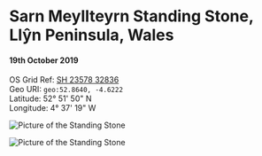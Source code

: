 <!--- -convert_greyscale -if jpeg_high -bg #f3ecde -->
# Sarn Meyllteyrn Standing Stone, Llŷn Peninsula, Wales
#### 19th October 2019  
OS Grid Ref: [SH 23578 32836](https://osmaps.ordnancesurvey.co.uk/52.86401,-4.62222,7/pin)  
Geo URI: `geo:52.8640, -4.6222`  
Latitude: 52° 51' 50" N  
Longitude: 4° 37' 19" W

![Picture of the Standing Stone](sarn_standing_stone.jpg)

![Picture of the Standing Stone](sarn_standing_stone2.jpg)
